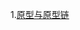 1.[原型与原型链](https://github.com/yszsz/Blog/blob/master/articles/%E5%8E%9F%E5%9E%8B%E9%93%BE%E4%B8%8E%E7%BB%A7%E6%89%BF.md)